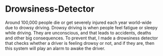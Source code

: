 # Drowsiness-Detector
Around 100,000 people die or get severely injured each year world-wide due to drowsy driving. Drowsy driving is when people feel fatigue or sleepy while driving. They are unconscious, and that leads to accidents, deaths and other big consequences. To prevent that, I made a drowsiness detector that checks whether a driver is feeling drowsy or not, and if they are, then this system will play an alarm to awake the driver.
